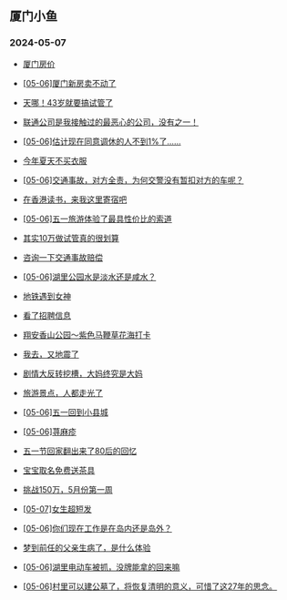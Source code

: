 ## 厦门小鱼 
### 2024-05-07

+ [厦门房价](http://bbs.xmfish.com/read-htm-tid-18185964.html)

+ [[05-06]厦门新房卖不动了](http://bbs.xmfish.com/read-htm-tid-18186270.html)

+ [天哪！43岁就要搞试管了](http://bbs.xmfish.com/read-htm-tid-18186091.html)

+ [联通公司是我接触过的最恶心的公司，没有之一！](http://bbs.xmfish.com/read-htm-tid-18185966.html)

+ [[05-06]估计现在同意调休的人不到1%了……](http://bbs.xmfish.com/read-htm-tid-18186078.html)

+ [今年夏天不买衣服](http://bbs.xmfish.com/read-htm-tid-18186077.html)

+ [[05-06]交通事故，对方全责，为何交警没有暂扣对方的车呢？](http://bbs.xmfish.com/read-htm-tid-18186103.html)

+ [在香港读书，来我这里寄宿吧](http://bbs.xmfish.com/read-htm-tid-18186086.html)

+ [[05-06]五一旅游体验了最具性价比的索道](http://bbs.xmfish.com/read-htm-tid-18186148.html)

+ [其实10万做试管真的很划算](http://bbs.xmfish.com/read-htm-tid-18186227.html)

+ [咨询一下交通事故赔偿](http://bbs.xmfish.com/read-htm-tid-18186169.html)

+ [[05-06]湖里公园水是淡水还是咸水？](http://bbs.xmfish.com/read-htm-tid-18186215.html)

+ [地铁遇到女神](http://bbs.xmfish.com/read-htm-tid-18186428.html)

+ [看了招聘信息](http://bbs.xmfish.com/read-htm-tid-18186350.html)

+ [翔安香山公园～紫色马鞭草花海打卡](http://bbs.xmfish.com/read-htm-tid-18186261.html)

+ [我去，又地震了](http://bbs.xmfish.com/read-htm-tid-18186406.html)

+ [剧情大反转挖槽，大妈终究是大妈](http://bbs.xmfish.com/read-htm-tid-18186318.html)

+ [旅游景点，人都走光了](http://bbs.xmfish.com/read-htm-tid-18186208.html)

+ [[05-06]五一回到小县城](http://bbs.xmfish.com/read-htm-tid-18186398.html)

+ [[05-06]荨麻疹](http://bbs.xmfish.com/read-htm-tid-18186284.html)

+ [五一节回家翻出来了80后的回忆](http://bbs.xmfish.com/read-htm-tid-18186427.html)

+ [宝宝取名免费送茶具](http://bbs.xmfish.com/read-htm-tid-18186361.html)

+ [挑战150万，5月份第一周](http://bbs.xmfish.com/read-htm-tid-18186317.html)

+ [[05-07]女生超短发](http://bbs.xmfish.com/read-htm-tid-18186541.html)

+ [[05-06]你们现在工作是在岛内还是岛外？](http://bbs.xmfish.com/read-htm-tid-18186409.html)

+ [梦到前任的父亲生病了，是什么体验](http://bbs.xmfish.com/read-htm-tid-18186432.html)

+ [[05-06]湖里电动车被抓，没牌能拿的回来嘛](http://bbs.xmfish.com/read-htm-tid-18186359.html)

+ [[05-06]村里可以建公墓了，将恢复清明的意义，可惜了这27年的思念。](http://bbs.xmfish.com/read-htm-tid-18186360.html)

